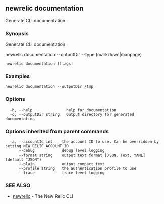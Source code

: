 ## newrelic documentation

Generate CLI documentation

### Synopsis

Generate CLI documentation

newrelic documentation --outputDir <my directory> --type (markdown|manpage)



```
newrelic documentation [flags]
```

### Examples

```
newrelic documentation --outputDir /tmp
```

### Options

```
  -h, --help               help for documentation
  -o, --outputDir string   Output directory for generated documentation
```

### Options inherited from parent commands

```
  -a, --accountId int    the account ID to use. Can be overridden by setting NEW_RELIC_ACCOUNT_ID
      --debug            debug level logging
      --format string    output text format [JSON, Text, YAML] (default "JSON")
      --plain            output compact text
      --profile string   the authentication profile to use
      --trace            trace level logging
```

### SEE ALSO

* [newrelic](newrelic.md)	 - The New Relic CLI

